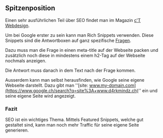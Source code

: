 ## Spitzenposition
Einen sehr ausführlichen Teil über SEO findet man im Magazin [c'T Webdesign](/de/artikel/ct-webdesign/2017).


Um bei Google erster zu sein kann man Rich Snippets verwenden. Diese Snippets sind die Antwortboxen auf ganz spezifische [Fragen](https://www.google.ch/search?q=welches+%C3%96l+zum+Braten&ie=utf-8&oe=utf-8&client=firefox-b-ab&gfe_rd=cr&dcr=0&ei=BJaBWu_wPNDBXveqjOAP).


Dazu muss man die Frage in einen meta-title auf der Webseite packen und zusätzlich noch diese in mindestens einem h2-Tag auf der Webseite nochmals anzeigen.


Die Antwort muss danach in dem Text nach der Frage kommen.


Ausserdem kann man selbst herausfinden, wie Google seine eigene Webseite darstellt. Dazu gibt man ''[site: www.my-domain.com](https://www.google.ch/search?q=site%3A+www.d4rkmindz.ch)'' ein und seine eigene Seite wird angezeigt.


### Fazit
SEO ist ein wichtiges Thema. Mittels Featured Snippets, welche gut gestaltet sind, kann man noch mehr Traffic für seine eigene Seite generieren.

